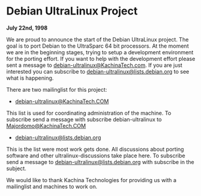 
Debian UltraLinux Project
=========================


**July 22nd, 1998**


We are proud to announce the start of the Debian UltraLinux project.
The goal is to port Debian to the UltraSparc 64 bit processors. At the
moment we are in the beginning stages, trying to setup a development
environment for the porting effort.
If you want to help with the development effort please sent a message
to [debian-ultralinux@KachinaTech.com](mailto:debian-ultralinux@KachinaTech.COM).
If you are just interested you can subscribe to
[debian-ultralinux@lists.debian.org](mailto:debian-ultralinux@lists.debian.org)
to see what is happening.


There are two mailinglist for this project:


* [debian-ultralinux@KachinaTech.COM](mailto:debian-ultralinux@KachinaTech.COM)  

 This list is used for coordinating administration of the machine.
 To subscribe send a message with subscribe debian-ultralinux to
 [Majordomo@KachinaTech.COM](mailto:Majordomo@KachinaTech.COM)
* [debian-ultralinux@lists.debian.org](mailto:debian-ultralinux@lists.debian.org)  

 This is the list were most work gets done. All discussions about porting
 software and other ultralinux-discussions take place here. To subscribe
 send a message to
 [debian-ultralinux@lists.debian.org](mailto:debian-ultralinux@lists.debian.org)
 with subscribe in the subject.


We would like to thank Kachina Technologies for providing us with
a mailinglist and machines to work on.




